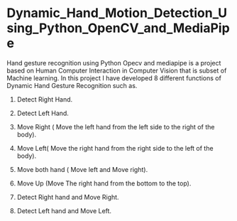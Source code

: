 # Dynamic_Hand_Motion_Detection_Using_Python_OpenCV_and_MediaPipe
Hand gesture recognition using Python Opecv and mediapipe 
is a project based on Human Computer Interaction in Computer Vision that is subset of Machine learning.
In this project I have developed 8 different functions of 
Dynamic Hand Gesture Recognition such as. 

1. Detect Right Hand.

2. Detect Left Hand.

3. Move Right ( Move the left hand from the left side to the right of the body).

4. Move Left( Move the right hand from the right side to the left of the body).

5. Move both hand ( Move left and Move right).

6. Move Up (Move The right hand from the bottom to the top).

7. Detect Right hand and Move Right.

8. Detect Left hand and Move Left.
